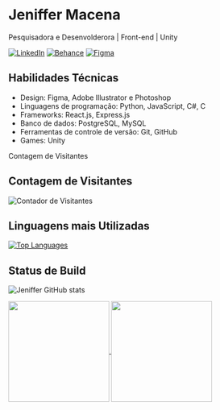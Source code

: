 <!-- Seu nome ou username -->
# Jeniffer Macena

<!-- Slogan ou descrição curta -->
Pesquisadora e Desenvolderora | Front-end | Unity

<!-- Ícones de contato -->
[![LinkedIn](https://img.shields.io/badge/-LinkedIn-blue?style=for-the-badge&logo=linkedin&logoColor=white)](https://www.linkedin.com/in/jeniffer-macena/)
[![Behance](https://img.shields.io/badge/-Behance-blue?style=for-the-badge&logo=behance&logoColor=white)](https://www.behance.net/jeniffermacena)
[![Figma](https://img.shields.io/badge/-Figma-purple?style=for-the-badge&logo=figma&logoColor=white)](https://www.figma.com)

<!-- Habilidades técnicas -->
## Habilidades Técnicas

- Design: Figma, Adobe Illustrator e Photoshop
- Linguagens de programação: Python, JavaScript, C#, C
- Frameworks: React.js, Express.js
- Banco de dados: PostgreSQL, MySQL
- Ferramentas de controle de versão: Git, GitHub
- Games: Unity

 Contagem de Visitantes 
## Contagem de Visitantes

![Contador de Visitantes](https://visitor-badge.laobi.icu/badge?page_id=jenmacena19.jenmacena19)

<!-- Contribuições no GitHub 
## Contribuições no GitHub

[![Contribuições](https://github-readme-streak-stats.herokuapp.com/?user=seuusuario&theme=omni)](https://github.com/jenmacena19)-->

<!-- Linguagens mais utilizadas -->
## Linguagens mais Utilizadas

[![Top Languages](https://github-readme-stats.vercel.app/api/top-langs/?username=jenmacena19&layout=compact&theme=omni&langs_count=6&card_width=445)](https://github.com/jenmacena19)

## Status de Build
<!-- Status de Build 
[![Status de Build](https://img.shields.io/github/workflow/status/jenmacena19/seurepositorio/Nome-da-Action?label=Build&logo=github&logoColor=gruvbox)](https://github.com/seuusuario/seurepositorio/actions) -->
![Jeniffer GitHub stats](https://github-readme-stats.vercel.app/api?username=jenmacena19&show_icons=true&theme=omni)

<a href="https://github.com/jenmacena19/github-readme-stats">
  <img height=200 align="center" src="https://github-readme-stats.vercel.app/api?username=jenmacena19" />
</a>
<a href="https://github.com/anuraghazra/convoychat">
  <img height=200 align="center" src="[![Top Languages]([https://github-readme-stats.vercel.app/api/top-langs/?username=jenmacena19&layout=compact&theme=omni](https://github-readme-stats.vercel.app/api?username=jenmacena19&show_icons=true&theme=omni)https://github-readme-stats.vercel.app/api?username=jenmacena19&show_icons=true&theme=omni&langs_count=6&card_width=445)](https://github.com/jenmacena19)" />
</a>

